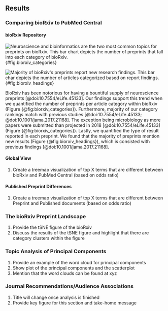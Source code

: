 ## Results

### Comparing bioRxiv to PubMed Central

#### bioRxiv Repository

![
Neuroscience and bioinformatics are the two most common topics for preprints on bioRxiv.
This bar chart depicts the number of preprints that fall into each category of bioRxiv.
](https://raw.githubusercontent.com/greenelab/annorxiver/35d3ea0de3c9c78e3c524736bbaada00928c88fb/biorxiv/exploratory_data_analysis/output/figures/preprint_category.png){#fig:biorxiv_categories}

![
Majority of bioRxiv's preprints report new research findings.
This bar char depicts the number of articles categorized based on report findings.
](https://raw.githubusercontent.com/greenelab/annorxiver/94874e0f1e35bd667bf3b7c3dc6416068779444f/biorxiv/exploratory_data_analysis/output/figures/preprint_headings.png){#fig:biorxiv_headings}

BioRxiv has been notorious for having a bountiful supply of neuroscience preprints [@doi:10.7554/eLife.45133].
Our findings support this trend when we quantified the number of preprints per article category within bioRxiv (Figure {@fig:biorxiv_categories}).
Furthermore, majority of our category rankings match with previous studies [@doi:10.7554/eLife.45133; @doi:10.1001/jama.2017.21168].
The exception being microbiology as more papers were submitted than projected in 2018 [@doi:10.7554/eLife.45133] (Figure {@fig:biorxiv_categories}).
Lastly, we quantified the type of result reported in each preprint.
We found that the majority of preprints mention new results (Figure {@fig:biorxiv_headings}), which is consisted with previous findings [@doi:10.1001/jama.2017.21168].

#### Global View
1. Create a treemap visualization of top X terms that are different between bioRxiv and PubMed Central (based on odds ratio)

#### Published Preprint Differences
1. Create a treemap visualization of top X terms that are different between Preprint and Published documents (based on odds ratio)

### The bioRxiv Preprint Landscape
1. Provide the tSNE figure of the bioRxiv 
2. Discuss the results of the tSNE figure and highlight that there are category clusters within the figure

### Topic Analysis of Principal Components
1. Provide an example of the word cloud for principal components
2. Show plot of the principal components and the scatterplot
3. Mention that the word clouds can be found at xyz

### Journal Recommendations/Audience Associations
1. Title will change once analysis is finished 
2. Provide key figure for this section and take-home message
